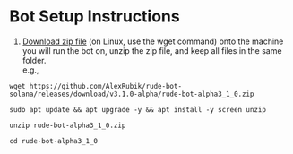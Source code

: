 # Bot Setup Instructions

1. [Download zip file](https://github.com/AlexRubik/rude-bot-solana/releases) (on Linux, use the wget command) onto the machine you will run the bot on, unzip the zip file, and keep all files in the same folder.\
   e.g.,&#x20;

```
wget https://github.com/AlexRubik/rude-bot-solana/releases/download/v3.1.0-alpha/rude-bot-alpha3_1_0.zip
```

```
sudo apt update && apt upgrade -y && apt install -y screen unzip
```

```
unzip rude-bot-alpha3_1_0.zip
```

```
cd rude-bot-alpha3_1_0
```

